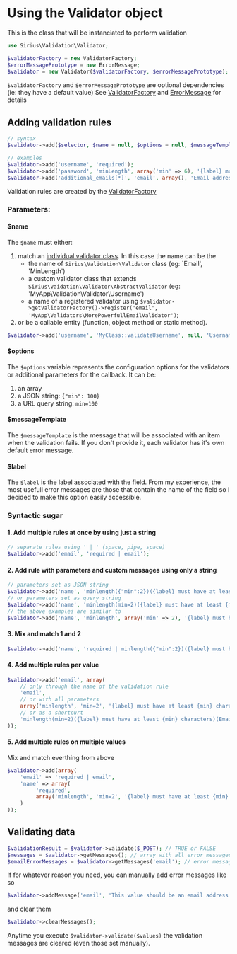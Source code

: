 # Using the Validator object

This is the class that will be instanciated to perform validation

```php
use Sirius\Validation\Validator;

$validatorFactory = new ValidatorFactory;
$errorMessagePrototype = new ErrorMessage;
$validator = new Validator($validatorFactory, $errorMessagePrototype);
```

`$validatorFactory` and `$errorMessagePrototype` are optional dependencies (ie: they have a default value)
See [ValidatorFactory](validator_factory.md) and [ErrorMessage](error_message.md) for details

## Adding validation rules

```php
// syntax
$validator->add($selector, $name = null, $options = null, $messageTemplate = null, $label = null);

// examples
$validator->add('username', 'required');
$validator->add('password', 'minLength', array('min' => 6), '{label} must have at least {min} characters', 'Password');
$validator->add('additional_emails[*]', 'email', array(), 'Email address is not valid');
```

Validation rules are created by the [ValidatorFactory](validator_factory.md)

### Parameters:

#### $name
The <code>$name</code> must either:

1. match an [individual validator class](validators.md). In this case the name can be the
    - the name of `Sirius\Validation\Validator` class (eg: `Email', 'MinLength')
	- a custom validator class that extends `Sirius\Vaidation\Validator\AbstractValidator` (eg: 'MyApp\Validation\Validator\Username')
    - a name of a registered validator using `$validator->getValidatorFactory()->register('email', 'MyApp\Validators\MorePowerfullEmailValidator')`;
2. or be a callable entity (function, object method or static method).

```php
$validator->add('username', 'MyClass::validateUsername', null, 'Username is already taken');
```

#### $options
The <code>$options</code> variable represents the configuration options for the validators or additional parameters for the callback. It can be:

1. an array
2. a JSON string: `{"min": 100}`
3. a URL query string: `min=100`


#### $messageTemplate
The <code>$messageTemplate</code> is the message that will be associated with an item when the validation fails. 
If you don't provide it, each validator has it's own default error message.

#### $label
The <code>$label</code> is the label associated with the field. 
From my experience, the most usefull error messages are those that contain the name of the field so I decided to make this option easily accessible.


### Syntactic sugar

#### 1. Add multiple rules at once by using just a string
```php
// separate rules using ' | ' (space, pipe, space)
$validator->add('email', 'required | email');
```

#### 2. Add rule with parameters and custom messages using only a string
```php
// parameters set as JSON string
$validator->add('name', 'minlength({"min":2})({label} must have at least {min} characters)(Name)');
// or parameters set as query string
$validator->add('name', 'minlength(min=2)({label} must have at least {min} characters)(Name)');
// the above examples are similar to
$validator->add('name', 'minlength', array('min' => 2), '{label} must have at least {min} characters', 'Name');
```

#### 3. Mix and match 1 and 2
```php
$validator->add('name', 'required | minlength({"min":2})({label} must have at least {min} characters)(Name)');
```

#### 4. Add multiple rules per value
```php
$validator->add('email', array(
    // only through the name of the validation rule
    'email',
    // or with all parameters
    array('minlength', 'min=2', '{label} must have at least {min} characters', 'Email'),
    // or as a shortcurt
    'minlength(min=2)({label} must have at least {min} characters)(Email)'
));
```

#### 5. Add multiple rules on multiple values
Mix and match everthing from above
```php
$validator->add(array(
    'email' => 'required | email',
    'name' => array(
         'required',
         array('minlength', 'min=2', '{label} must have at least {min} characters', 'Email'),
    )
));
```

## Validating data

```php
$validationResult = $validator->validate($_POST); // TRUE or FALSE
$messages = $validator->getMessages(); // array with all error messages
$emailErrorMessages = $validator->getMessages('email'); // error messages for the email address
```

If for whatever reason you need, you can manually add error messages like so
```php
$validator->addMessage('email', 'This value should be an email address');
```
and clear them
```php
$validator->clearMessages();
```

Anytime you execute `$validator->validate($values)` the validation messages are cleared (even those set manually).

